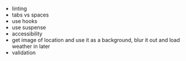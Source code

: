 - linting
- tabs vs spaces
- use hooks
- use suspense
- accessibility
- get image of location and use it as a background, blur it out and load weather in later
- validation